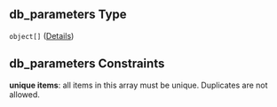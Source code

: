 ## db\_parameters Type

`object[]` ([Details](btpsa-usecase-properties-services-items-allof-1-then-allof-86-then-allof-2-then-properties-parameters-properties-db_parameters-items.md))

## db\_parameters Constraints

**unique items**: all items in this array must be unique. Duplicates are not allowed.
